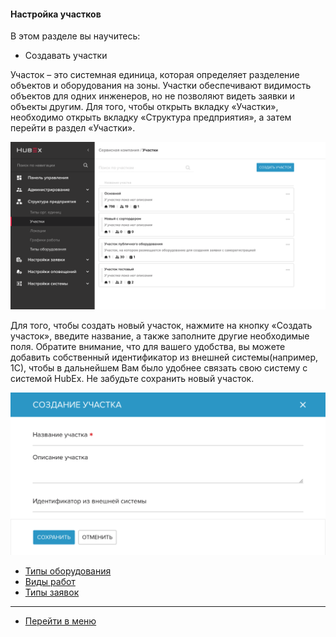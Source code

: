 #### Настройка участков
В этом разделе вы научитесь:
- Создавать участки

Участок – это системная единица, которая определяет разделение объектов и оборудования на зоны. Участки обеспечивают видимость объектов для одних инженеров, но не позволяют видеть заявки и объекты другим. Для того, чтобы открыть вкладку «Участки», необходимо открыть вкладку «Структура предприятия», а затем перейти в раздел «Участки».

![Places1](/attachments/images/FAQ_RU/Places/place1.png)

Для того, чтобы создать новый участок, нажмите на кнопку «Создать участок», введите название, а также заполните другие необходимые поля. Обратите внимание, что для вашего удобства, вы можете добавить собственный идентификатор из внешней системы(например, 1С), чтобы в дальнейшем Вам было удобнее связать свою систему с системой HubEx. Не забудьте сохранить новый участок.

![Places2](/attachments/images/FAQ_RU/Places/place2.png)



- [Типы оборудования](./ObjectsType.md)
- [Виды работ](./WorkType.md)
- [Типы заявок](./TicketType/.md)

____
- [Перейти в меню](http://wiki.hubex.ru)
